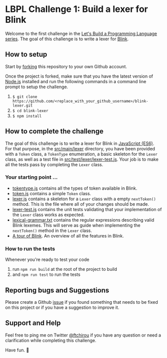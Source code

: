 # LBPL Challenge 1: Build a lexer for Blink

Welcome to the first challenge in the [Let's Build a Programming Language series](https://hackernoon.com/lets-build-a-programming-language-2612349105c6). The goal of this challenge is to write a lexer for [Blink](https://hackernoon.com/lets-build-a-programming-language-2612349105c6#cc94).

## How to setup
Start by [forking](https://help.github.com/articles/fork-a-repo/) this repository to your own Github account.

Once the project is forked, make sure that you have the latest version of [Node.js](https://nodejs.org/en/) installed and run the following commands in a command line prompt to setup the challenge.

1. ```$ git clone https://github.com/<replace_with_your_github_username>/blink-lexer.git```
2. ```$ cd blink-lexer```
3. ```$ npm install```

## How to complete the challenge
The goal of this challenge is to write a lexer for Blink in [JavaScript (ES6)](http://es6-features.org/). For that purpose, in the [src/main/lexer](src/main/lexer) directory, you have been provided with a `Token` class, a `TokenType` enumeration, a basic skeleton for the `Lexer` class, as well as a test file in [src/test/lexer/lexer-test.js](src/test/lexer/lexer-test.js). Your job is to make all the tests pass by completing the `Lexer` class.

### Your starting point ...

- [tokentype.js](src/main/lexer/tokentype.js) contains all the types of token available in Blink.
- [token.js](src/main/lexer/token.js) contains a simple `Token` class.
- [lexer.js](src/main/lexer/lexer.js) contains a skeleton for a `Lexer` class with a empty `nextToken()` method. This is the file where all of your changes should be made.
- [lexer-test.js](src/test/lexer/lexer-test.js) contains the unit tests validating that your implementation of the `Lexer` class works as expected.
- [lexical-grammar.txt](lexical-grammar.txt) contains the regular expressions describing valid Blink lexemes. This will serve as guide when implementing the `nextToken()` method in the `Lexer` class.
- [A tour of Blink](https://hackernoon.com/lets-build-a-programming-language-2612349105c6#1d67). An overview of all the features in Blink.

### How to run the tests

Whenever you're ready to test your code

1. run `npm run build` at the root of the project to build
2. and `npm run test` to run the tests

## Reporting bugs and Suggestions
Please create a Github [issue](https://github.com/ftchirou/blink-lexer/issues) if you found something that needs to be fixed on this project or if you have a suggestion to improve it.

## Support and Help
Feel free to ping me on Twitter [@ftchirou](https://twitter.com/ftchirou) if you have any question or need a clarification while completing this challenge.

Have fun. 🙌
